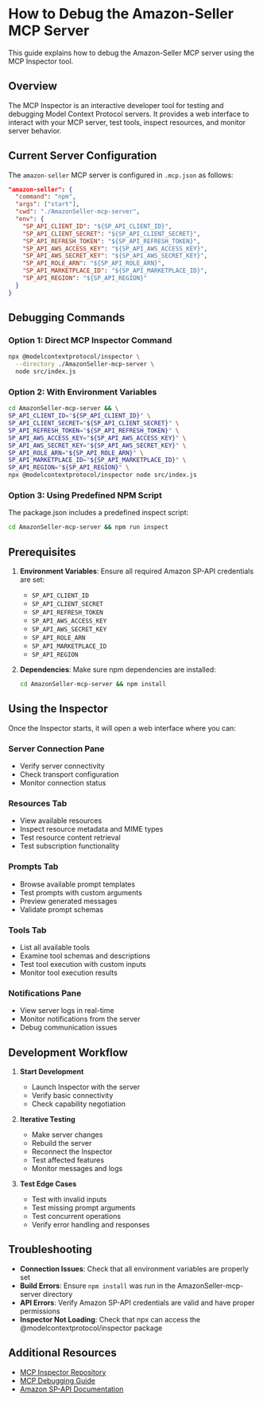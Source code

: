 <!-- @format -->

# How to Debug the Amazon-Seller MCP Server

This guide explains how to debug the Amazon-Seller MCP server using the MCP Inspector tool.

## Overview

The MCP Inspector is an interactive developer tool for testing and debugging Model Context Protocol servers. It provides a web interface to interact with your MCP server, test tools, inspect resources, and monitor server behavior.

## Current Server Configuration

The `amazon-seller` MCP server is configured in `.mcp.json` as follows:

```json
"amazon-seller": {
  "command": "npm",
  "args": ["start"],
  "cwd": "./AmazonSeller-mcp-server",
  "env": {
    "SP_API_CLIENT_ID": "${SP_API_CLIENT_ID}",
    "SP_API_CLIENT_SECRET": "${SP_API_CLIENT_SECRET}",
    "SP_API_REFRESH_TOKEN": "${SP_API_REFRESH_TOKEN}",
    "SP_API_AWS_ACCESS_KEY": "${SP_API_AWS_ACCESS_KEY}",
    "SP_API_AWS_SECRET_KEY": "${SP_API_AWS_SECRET_KEY}",
    "SP_API_ROLE_ARN": "${SP_API_ROLE_ARN}",
    "SP_API_MARKETPLACE_ID": "${SP_API_MARKETPLACE_ID}",
    "SP_API_REGION": "${SP_API_REGION}"
  }
}
```

## Debugging Commands

### Option 1: Direct MCP Inspector Command

```bash
npx @modelcontextprotocol/inspector \
  --directory ./AmazonSeller-mcp-server \
  node src/index.js
```

### Option 2: With Environment Variables

```bash
cd AmazonSeller-mcp-server && \
SP_API_CLIENT_ID="${SP_API_CLIENT_ID}" \
SP_API_CLIENT_SECRET="${SP_API_CLIENT_SECRET}" \
SP_API_REFRESH_TOKEN="${SP_API_REFRESH_TOKEN}" \
SP_API_AWS_ACCESS_KEY="${SP_API_AWS_ACCESS_KEY}" \
SP_API_AWS_SECRET_KEY="${SP_API_AWS_SECRET_KEY}" \
SP_API_ROLE_ARN="${SP_API_ROLE_ARN}" \
SP_API_MARKETPLACE_ID="${SP_API_MARKETPLACE_ID}" \
SP_API_REGION="${SP_API_REGION}" \
npx @modelcontextprotocol/inspector node src/index.js
```

### Option 3: Using Predefined NPM Script

The package.json includes a predefined inspect script:

```bash
cd AmazonSeller-mcp-server && npm run inspect
```

## Prerequisites

1. **Environment Variables**: Ensure all required Amazon SP-API credentials are set:

   - `SP_API_CLIENT_ID`
   - `SP_API_CLIENT_SECRET`
   - `SP_API_REFRESH_TOKEN`
   - `SP_API_AWS_ACCESS_KEY`
   - `SP_API_AWS_SECRET_KEY`
   - `SP_API_ROLE_ARN`
   - `SP_API_MARKETPLACE_ID`
   - `SP_API_REGION`

2. **Dependencies**: Make sure npm dependencies are installed:
   ```bash
   cd AmazonSeller-mcp-server && npm install
   ```

## Using the Inspector

Once the Inspector starts, it will open a web interface where you can:

### Server Connection Pane

- Verify server connectivity
- Check transport configuration
- Monitor connection status

### Resources Tab

- View available resources
- Inspect resource metadata and MIME types
- Test resource content retrieval
- Test subscription functionality

### Prompts Tab

- Browse available prompt templates
- Test prompts with custom arguments
- Preview generated messages
- Validate prompt schemas

### Tools Tab

- List all available tools
- Examine tool schemas and descriptions
- Test tool execution with custom inputs
- Monitor tool execution results

### Notifications Pane

- View server logs in real-time
- Monitor notifications from the server
- Debug communication issues

## Development Workflow

1. **Start Development**

   - Launch Inspector with the server
   - Verify basic connectivity
   - Check capability negotiation

2. **Iterative Testing**

   - Make server changes
   - Rebuild the server
   - Reconnect the Inspector
   - Test affected features
   - Monitor messages and logs

3. **Test Edge Cases**
   - Test with invalid inputs
   - Test missing prompt arguments
   - Test concurrent operations
   - Verify error handling and responses

## Troubleshooting

- **Connection Issues**: Check that all environment variables are properly set
- **Build Errors**: Ensure `npm install` was run in the AmazonSeller-mcp-server directory
- **API Errors**: Verify Amazon SP-API credentials are valid and have proper permissions
- **Inspector Not Loading**: Check that npx can access the @modelcontextprotocol/inspector package

## Additional Resources

- [MCP Inspector Repository](https://github.com/modelcontextprotocol/inspector)
- [MCP Debugging Guide](https://modelcontextprotocol.io/docs/tools/debugging)
- [Amazon SP-API Documentation](https://developer-docs.amazon.com/sp-api/)
